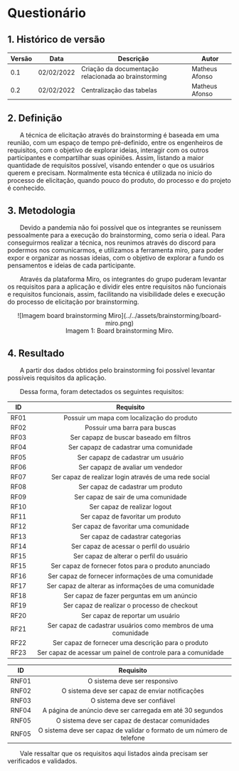 # Questionário

## 1. Histórico de versão

<center>

| Versão | Data       | Descrição                                           | Autor        |
| ------ | ---------- | --------------------------------------------------- | ------------ |
| 0.1    | 02/02/2022 | Criação da documentação relacionada ao brainstorming | Matheus Afonso |
| 0.2    | 02/02/2022 | Centralização das tabelas | Matheus Afonso |

</center>

## 2. Definição

&emsp;&emsp;A técnica de elicitação através do brainstorming é baseada em uma reunião, com um espaço de tempo pré-definido, entre os engenheiros de requisitos, com o objetivo de explorar ideias, interagir com os outros participantes e compartilhar suas opiniões. Assim, listando a maior quantidade de requisitos possível, visando entender o que os usuários querem e precisam. Normalmente esta técnica é utilizada no inicío do processo de elicitação, quando pouco do produto, do processo e do projeto é conhecido.

## 3. Metodologia

&emsp;&emsp;Devido a pandemia não foi possível que os integrantes se reunissem pessoalmente para a execução do brainstorming, como seria o ideal. Para conseguirmos realizar a técnica, nos reunimos através do discord para podermos nos comunicarmos, e utilizamos a ferramenta miro, para poder expor e organizar as nossas ideias, com o objetivo de explorar a fundo os pensamentos e ideias de cada participante.

&emsp;&emsp;Através da plataforma Miro, os integrantes do grupo puderam levantar os requisitos para a aplicação e dividir eles entre requisitos não funcionais e requisitos funcionais, assim, facilitando na visibilidade deles e execução do processo de elicitação por brainstorming.

<center>
![Imagem board brainstorming Miro](../../assets/brainstorming/board-miro.png)

<figcaption>Imagem 1: Board brainstorming Miro.</figcaption>
</center>

## 4. Resultado

&emsp;&emsp;A partir dos dados obtidos pelo brainstorming foi possível levantar possíveis requisitos da aplicação.

&emsp;&emsp;Dessa forma, foram detectados os seguintes requisitos:

<center>

|  ID  |                  Requisito                   |
| :--: | :------------------------------------------: |
| RF01 | Possuir um mapa com localização do produto |
| RF02 | Possuir uma barra para buscas |
| RF03 | Ser capapz de buscar baseado em filtros |
| RF04 | Ser capapz de cadastrar uma comunidade |
| RF05 | Ser capapz de cadastrar um usuário |
| RF06 | Ser capapz de avaliar um vendedor |
| RF07 | Ser capaz de realizar login através de uma rede social |
| RF08 | Ser capaz de cadastrar um produto |
| RF09 | Ser capaz de sair de uma comunidade |
| RF10 | Ser capaz de realizar logout |
| RF11 | Ser capaz de favoritar um produto |
| RF12 | Ser capaz de favoritar uma comunidade |
| RF13 | Ser capaz de cadastrar categorias |
| RF14 | Ser capaz de acessar o perfil do usuário |
| RF15 | Ser capaz de alterar o perfil do usuário |
| RF15 | Ser capaz de fornecer fotos para o produto anunciado |
| RF16 | Ser capaz de fornecer informações de uma comunidade |
| RF17 | Ser capaz de alterar as informações de uma comunidade |
| RF18 | Ser capaz de fazer perguntas em um anúncio |
| RF19 | Ser capaz de realizar o processo de checkout |
| RF20 | Ser capaz de reportar um usuário |
| RF21 | Ser capaz de cadastrar usuários como membros de uma comunidade |
| RF22 | Ser capaz de fornecer uma descrição para o produto |
| RF23 | Ser capaz de acessar um painel de controle para a comunidade |

|  ID   |              Requisito              |
| :---: | :---------------------------------: |
| RNF01 | O sistema deve ser responsivo |
| RNF02 | O sistema deve ser capaz de enviar notificações |
| RNF03 | O sistema deve ser confiável |
| RNF04 | A página de anúncio deve ser carregada em até 30 segundos |
| RNF05 | O sistema deve ser capaz de destacar comunidades |
| RNF05 | O sistema deve ser capaz de validar o formato de um número de telefone |

</center>

&emsp;&emsp;Vale ressaltar que os requisitos aqui listados ainda precisam ser verificados e validados.
